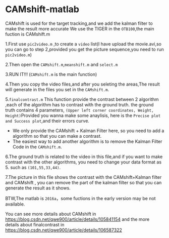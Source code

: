 # CAMshift-matlab

CAMshift is used for the target tracking,and we add the kalman filter to make the result more accurate
We use the TIGER in the `OTB100`,the main fuction is CAMshift.m

1.First use `pic2video.m` ,to create a `video` list(I have upload the movie.avi,so you can go to step 2,provided you get the picture sequence,you need to run `pic2video.m`)

2.Then open the `CAMshift.m`,`meanshift.m` and `select.m`

3.RUN IT!!! (`CAMshift.m` is the main function)

4.Then you copy the video files,and after you seleting the areas,The result will generate in the files you set in the `CAMshift.m`.

5.`finalcontrast.m` This function provide the contrast between 2 algorithm ,each of the algorithm has to contrast with the ground truth.
  the ground truth contains 4 parameters,  `(Upper left corner coordinates, Weight, Height)`Provided you wanna make some anaylisis, here is the `Precise plot and Success plot`,and their errors curve.
  
- We only provide the CAMshift + Kalman Filter here, so you need to add a algorithm so that you can make a contrast.
- The easiest way to add another algorithm is to remove the Kalman Filter Code in the `CAMshift.m`.
 
6.The ground truth is related to the video in this file,and if you want to make contrast with the other algorithms, you need to change your data format as 5.
such as `(101,55,33,44)`.

7.The picture in this file shows the contrast with the CAMshift+Kalman filter and CAMshift , you can remove the part of the kalman filter so that you can generate the result as it shows.

BTW,The matlab is `2016a`，some fuctions in the early version may be not available.

You can see more details about CAMshift in https://blog.csdn.net/qwe900/article/details/105841154
and the more details about finalcontrast in https://blog.csdn.net/qwe900/article/details/106587322
